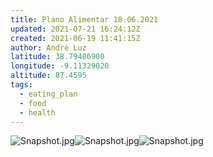 ```yaml
---
title: Plano Alimentar 18.06.2021
updated: 2021-07-21 16:24:12Z
created: 2021-06-19 11:41:15Z
author: André Luz
latitude: 38.79486900
longitude: -9.11329020
altitude: 87.4595
tags:
  - eating_plan
  - food
  - health
---
```


![Snapshot.jpg](Snapshot-10.jpg)![Snapshot.jpg](Snapshot-9.jpg)![Snapshot.jpg](Snapshot-11.jpg)